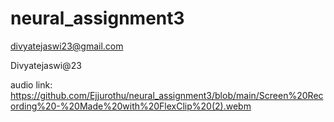 # neural_assignment3
divyatejaswi23@gmail.com

Divyatejaswi@23

audio link:
https://github.com/Ejjurothu/neural_assignment3/blob/main/Screen%20Recording%20-%20Made%20with%20FlexClip%20(2).webm

